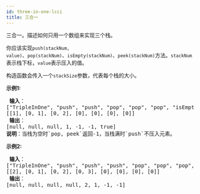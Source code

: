 ```yaml
---
id: three-in-one-lcci
title: 三合一
---
```

三合一。描述如何只用一个数组来实现三个栈。

你应该实现<code>push(stackNum, value)</code>、<code>pop(stackNum)</code>、<code>isEmpty(stackNum)</code>、<code>peek(stackNum)</code>方法。<code>stackNum</code>表示栈下标，<code>value</code>表示压入的值。

构造函数会传入一个<code>stackSize</code>参数，代表每个栈的大小。

**示例1:**


<pre><strong> 输入</strong>：<br/>[&#34;TripleInOne&#34;, &#34;push&#34;, &#34;push&#34;, &#34;pop&#34;, &#34;pop&#34;, &#34;pop&#34;, &#34;isEmpty&#34;]<br/>[[1], [0, 1], [0, 2], [0], [0], [0], [0]]<br/><strong> 输出</strong>：<br/>[null, null, null, 1, -1, -1, true]<br/><strong>说明</strong>：当栈为空时`pop, peek`返回-1，当栈满时`push`不压入元素。<br/></pre>

**示例2:**


<pre><strong> 输入</strong>：<br/>[&#34;TripleInOne&#34;, &#34;push&#34;, &#34;push&#34;, &#34;push&#34;, &#34;pop&#34;, &#34;pop&#34;, &#34;pop&#34;, &#34;peek&#34;]<br/>[[2], [0, 1], [0, 2], [0, 3], [0], [0], [0], [0]]<br/><strong> 输出</strong>：<br/>[null, null, null, null, 2, 1, -1, -1]<br/></pre>

